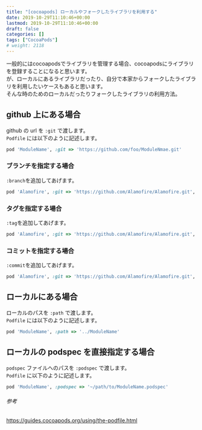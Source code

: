```yaml
---
title: "[cocoapods] ローカルやフォークしたライブラリを利用する"
date: 2019-10-29T11:10:46+00:00
lastmod: 2019-10-29T11:10:46+00:00
draft: false
categories: []
tags: ["CocoaPods"]
# weight: 2118
---
```

一般的にはcocoapodsでライブラリを管理する場合、cocoapodsにライブラリを登録することになると思います。  
が、ローカルにあるライブラリだったり、自分で本家からフォークしたライブラリを利用したいケースもあると思います。  
そんな時のためのローカルだったりフォークしたライブラリの利用方法。  


## github 上にある場合

github の url を `:git` で渡します。  
`Podfile` には以下のように記述します。

```ruby
pod 'ModuleName', :git => 'https://github.com/foo/ModuleNmae.git'
```

### ブランチを指定する場合  
`:branch`を追加してあげます。  
```ruby
pod 'Alamofire', :git => 'https://github.com/Alamofire/Alamofire.git', :branch => 'dev'
```

### タグを指定する場合  
`:tag`を追加してあげます。  
```ruby
pod 'Alamofire', :git => 'https://github.com/Alamofire/Alamofire.git', :tag => '3.1.1'
```

### コミットを指定する場合  
`:commit`を追加してあげます。  
```ruby
pod 'Alamofire', :git => 'https://github.com/Alamofire/Alamofire.git', :commit => '0f506b1c45'
```
## ローカルにある場合

ローカルのパスを `:path` で渡します。  
`Podfile` には以下のように記述します。
```ruby
pod 'ModuleName', :path => '../ModuleName'
```
## ローカルの podspec を直接指定する場合

`podspec` ファイルへのパスを `:podspec` で渡します。   
`Podfile` に以下のように記述します。
```ruby
pod 'ModuleName', :podspec => '~/path/to/ModuleName.podspec'
```

######  参考  

https://guides.cocoapods.org/using/the-podfile.html

